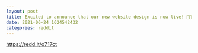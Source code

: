 ```yaml
--- 
layout: post 
title: Excited to announce that our new website design is now live! 🚀✨ Make a tour and enjoy: www.nomadic-labs.com 
date: 2021-06-24 1624542432 
categories: reddit 
--- 
```

https://redd.it/o717ct